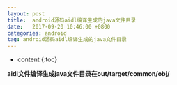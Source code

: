 ```yaml
---
layout: post
title:  android源码aidl编译生成的java文件目录
date:   2017-09-20 10:46:00 +0800
categories: android
tag: android源码aidl编译生成的java文件目录
---
```


* content
{:toc}

**aidi文件编译生成java文件目录在out/target/common/obj/**

